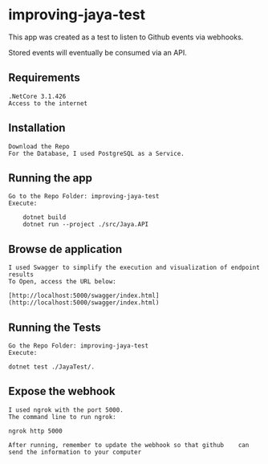 
# improving-jaya-test

This app was created as a test to listen to Github events via webhooks.

Stored events will eventually be consumed via an API.

## Requirements

	.NetCore 3.1.426
	Access to the internet

## Installation
	Download the Repo
	For the Database, I used PostgreSQL as a Service.
		
## Running the app
	Go to the Repo Folder: improving-jaya-test
	Execute:
	
		dotnet build
		dotnet run --project ./src/Jaya.API

## Browse de application
	I used Swagger to simplify the execution and visualization of endpoint results
	To Open, access the URL below:
	
	[http://localhost:5000/swagger/index.html](http://localhost:5000/swagger/index.html)

## Running the Tests
	Go the Repo Folder: improving-jaya-test
	Execute:
	
	dotnet test ./JayaTest/.

## Expose the webhook

	I used ngrok with the port 5000.
	The command line to run ngrok:
	
	ngrok http 5000
	
	After running, remember to update the webhook so that github 	can send the information to your computer

